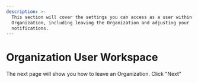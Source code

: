 ```yaml
---
description: >-
  This section will cover the settings you can access as a user within an
  Organization, including leaving the Organization and adjusting your
  notifications.
---
```


# Organization User Workspace

The next page will show you how to leave an Organization. Click "Next"&#x20;
